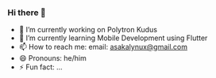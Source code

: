 ### Hi there 👋

<!--
**AsakaLynux/AsakaLynux** is a ✨ _special_ ✨ repository because its `README.md` (this file) appears on your GitHub profile.

Here are some ideas to get you started:
-->
- 🔭 I’m currently working on Polytron Kudus
- 🌱 I’m currently learning Mobile Development using Flutter
- 📫 How to reach me: email: asakalynux@gmail.com
- 😄 Pronouns: he/him
- ⚡ Fun fact: ...


